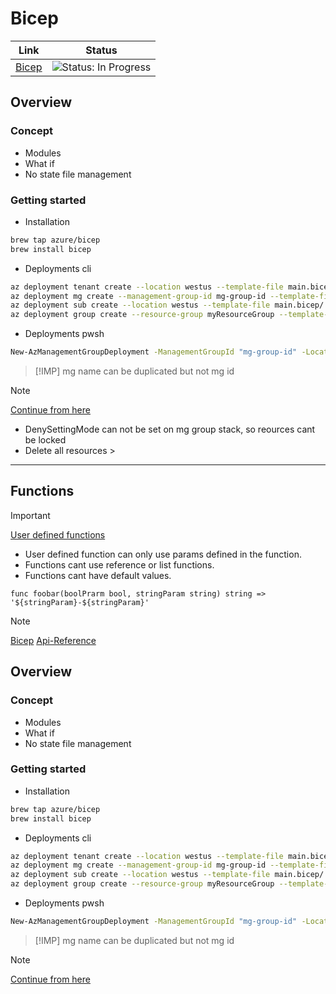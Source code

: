 #  Bicep


 | Link | Status |
 |------|--------|
 | [Bicep](https://learn.microsoft.com/en-us/azure/azure-resource-manager/bicep/) | ![Status: In Progress](https://img.shields.io/badge/status-in--progress-yellow) |


## Overview

### Concept
- Modules
- What if
- No state file management

### Getting started
- Installation
```bash
brew tap azure/bicep
brew install bicep
```

- Deployments cli 
```bash
az deployment tenant create --location westus --template-file main.bicep/
az deployment mg create --management-group-id mg-group-id --template-file main.bicep/
az deployment sub create --location westus --template-file main.bicep/
az deployment group create --resource-group myResourceGroup --template-file main.bicep/
```

- Deployments pwsh
```bash
New-AzManagementGroupDeployment -ManagementGroupId "mg-group-id" -Location "SwedenCentral" -TemplateFile "main.bicep"
```

> [!IMP] 
> mg name can be duplicated but not mg id

> [!NOTE]
> [Continue from here](https://learn.microsoft.com/en-us/azure/azure-resource-manager/bicep/overview?tabs=bicep#about-the-language)

- DenySettingMode can not be set on mg group stack, so reources cant be locked
- Delete all resources > 

---
## Functions

> [!IMPORTANT]
[User defined functions](https://learn.microsoft.com/en-us/azure/azure-resource-manager/bicep/user-defined-functions)
- User defined function can only use params defined in the function.
- Functions cant use reference or list functions.
- Functions cant have default values.

```bicep
func foobar(boolPrarm bool, stringParam string) string => '${stringParam}-${stringParam}'
```

> [!NOTE]
[Bicep](https://learn.microsoft.com/en-us/azure/azure-resource-manager/bicep/)
[Api-Reference](https://learn.microsoft.com/en-us/azure/templates/)

## Overview

### Concept
- Modules
- What if
- No state file management

### Getting started
- Installation
```bash
brew tap azure/bicep
brew install bicep
```

- Deployments cli 
```bash
az deployment tenant create --location westus --template-file main.bicep/
az deployment mg create --management-group-id mg-group-id --template-file main.bicep/
az deployment sub create --location westus --template-file main.bicep/
az deployment group create --resource-group myResourceGroup --template-file main.bicep/
```

- Deployments pwsh
```bash
New-AzManagementGroupDeployment -ManagementGroupId "mg-group-id" -Location "SwedenCentral" -TemplateFile "main.bicep"
```

> [!IMP] 
> mg name can be duplicated but not mg id

> [!NOTE]
> [Continue from here](https://learn.microsoft.com/en-us/azure/azure-resource-manager/bicep/overview?tabs=bicep#about-the-language)

